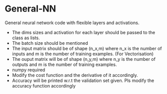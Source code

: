 # General-NN
General neural network code with flexible layers and activations.

* The dims sizes and activation for each layer should be passed to the class as lists.
* The batch size should be mentioned
* The input matrix should be of shape (n_x,m) where n_x is the number of inputs and m is the number of training examples. (For Vectorisation)
* The ouput matrix will be of shape (n_y,m) where n_y is the number of outputs and m is the number of training examples.
* numpy required
* Modify the cost function and the derivative of it accordingly.
* Accuracy will be printed w.r.t the validation set given. Pls modify the accuracy function accordingly

